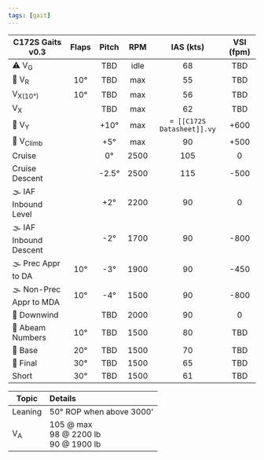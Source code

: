 ```yaml
---
tags: [gait]
---
```


| **C172S Gaits** v0.3    | **Flaps** | **Pitch** | **RPM** |       **IAS (kts)**        | **VSI (fpm)** |
| ----------------------- |:---------:|:---------:|:-------:|:--------------------------:|:-------------:|
| ⚠️ V<sub>G</sub>        |           |    TBD    |  idle   |             68             |      TBD      |
| 🛫 V<sub>R</sub>        |    10°    |    TBD    |   max   |             55             |      TBD      |
| V<sub>X(10°)</sub>      |    10°    |    TBD    |   max   |             56             |      TBD      |
| V<sub>X</sub>           |           |    TBD    |   max   |             62             |      TBD      |
| 🛫 V<sub>Y</sub>        |           |   +10°    |   max   | `= [[C172S Datasheet]].vy` |     +600      |
| 🛫 V<sub>Climb</sub>    |           |    +5°    |   max   |             90             |     +500      |
| Cruise                  |           |    0°     |  2500   |            105             |       0       |
| Cruise Descent          |           |  \-2.5°   |  2500   |            115             |     \-500     |
| 🌫️ IAF Inbound Level    |           |    +2°    |  2200   |             90             |       0       |
| 🌫️ IAF Inbound Descent  |           |   \-2°    |  1700   |             90             |     \-800     |
| 🌫️ Prec Appr to DA      |    10°    |   \-3°    |  1900   |             90             |     \-450     |
| 🌫️ Non-Prec Appr to MDA |    10°    |   \-4°    |  1500   |             90             |     \-800     |
| 🛬 Downwind             |           |    TBD    |  2000   |             90             |       0       |
| 🛬 Abeam Numbers        |    10°    |    TBD    |  1500   |             80             |      TBD      |
| 🛬 Base                 |    20°    |    TBD    |  1500   |             70             |      TBD      |
| 🛬 Final                |    30°    |    TBD    |  1500   |             65             |      TBD      |
| Short                   |    30°    |    TBD    |  1500   |             61             |      TBD      |

| Topic              | Details                                   |
| ------------------ |:----------------------------------------- |
| Leaning            | 50° ROP when above 3000'                  | 
| V<sub>A</sub>      | 105 @ max<br>98 @ 2200 lb<br>90 @ 1900 lb |